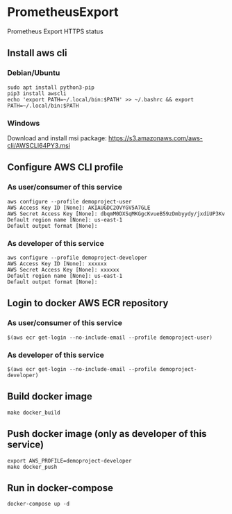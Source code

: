 # PrometheusExport
Prometheus Export HTTPS status

## Install aws cli
### Debian/Ubuntu
```
sudo apt install python3-pip
pip3 install awscli
echo 'export PATH=~/.local/bin:$PATH' >> ~/.bashrc && export PATH=~/.local/bin:$PATH
```

### Windows
Download and install msi package: https://s3.amazonaws.com/aws-cli/AWSCLI64PY3.msi

## Configure AWS CLI profile
### As user/consumer of this service
```
aws configure --profile demoproject-user
AWS Access Key ID [None]: AKIAUGDC2OVYGV5A7GLE
AWS Secret Access Key [None]: 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
Default region name [None]: us-east-1
Default output format [None]:
```

### As developer of this service
```
aws configure --profile demoproject-developer
AWS Access Key ID [None]: xxxxxx
AWS Secret Access Key [None]: xxxxxx
Default region name [None]: us-east-1
Default output format [None]:
```

## Login to docker AWS ECR repository
### As user/consumer of this service
```
$(aws ecr get-login --no-include-email --profile demoproject-user)
```

### As developer of this service
```
$(aws ecr get-login --no-include-email --profile demoproject-developer)
```

## Build docker image
```
make docker_build
```

## Push docker image (only as developer of this service)
```
export AWS_PROFILE=demoproject-developer
make docker_push
```

## Run in docker-compose
```
docker-compose up -d
```

